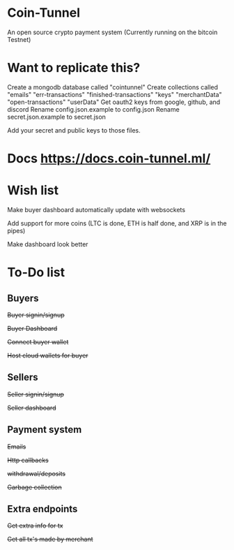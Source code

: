 # Coin-Tunnel
An open source crypto payment system
(Currently running on the bitcoin Testnet)
# Want to replicate this?
Create a mongodb database called "cointunnel"
Create collections called "emails" "err-transactions" "finished-transactions" "keys" "merchantData" "open-transactions" "userData"
Get oauth2 keys from google, github, and discord
Rename config.json.example to config.json
Rename secret.json.example to secret.json

Add your secret and public keys to those files.

# Docs https://docs.coin-tunnel.ml/

# Wish list

 Make buyer dashboard automatically update with websockets
 
 Add support for more coins (LTC is done, ETH is half done, and XRP is in the pipes)
 
 Make dashboard look better

# To-Do list
## Buyers
  ~~Buyer signin/signup~~
  
  ~~Buyer Dashboard~~
  
  ~~Connect buyer wallet~~
  
  ~~Host cloud wallets for buyer~~
  
 ## Sellers
  ~~Seller signin/signup~~
  
  ~~Seller dashboard~~
  
 ## Payment system
  ~~Emails~~
  
  ~~Http callbacks~~
  
  ~~withdrawal/deposits~~
  
  ~~Garbage collection~~
  
 ## Extra endpoints
  ~~Get extra info for tx~~
  
  ~~Get all tx's made by merchant~~

